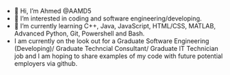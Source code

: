 - 👋 Hi, I’m Ahmed @AAMD5
- 👀 I’m interested in coding and software engineering/developing.
- 🌱 I’m currently learning C++, Java, JavaScript, HTML/CSS, MATLAB, Advanced Python, Git, Powershell and Bash.
- I am currently on the look out for a Graduate Software Engineering (Developing)/ Graduate Techncial Consultant/ Graduate IT Technician job and I am hoping to share examples of my code with future potential employers via github.

<!---
AAMD5/AAMD5 is a ✨ special ✨ repository because its `README.md` (this file) appears on your GitHub profile.
You can click the Preview link to take a look at your changes.
--->
